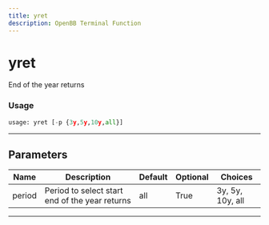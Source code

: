 ```yaml
---
title: yret
description: OpenBB Terminal Function
---
```


# yret

End of the year returns

### Usage 
```python
usage: yret [-p {3y,5y,10y,all}]
```

---
## Parameters

| Name | Description | Default | Optional | Choices |
| ---- | ----------- | ------- | -------- | ------- |
| period | Period to select start end of the year returns | all | True | 3y, 5y, 10y, all |


---

